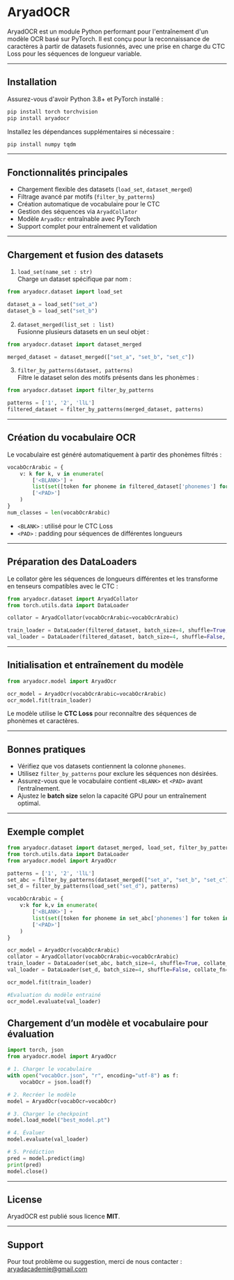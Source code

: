 # AryadOCR

AryadOCR est un module Python performant pour l'entraînement d'un modèle OCR basé sur PyTorch. 
Il est conçu pour la reconnaissance de caractères à partir de datasets fusionnés, 
avec une prise en charge du CTC Loss pour les séquences de longueur variable.

---

## Installation

Assurez-vous d'avoir Python 3.8+ et PyTorch installé :

```bash
pip install torch torchvision
pip install aryadocr
```

Installez les dépendances supplémentaires si nécessaire :

```bash
pip install numpy tqdm
```

---

## Fonctionnalités principales

- Chargement flexible des datasets (`load_set`, `dataset_merged`)
- Filtrage avancé par motifs (`filter_by_patterns`)
- Création automatique de vocabulaire pour le CTC
- Gestion des séquences via `AryadCollator`
- Modèle `AryadOcr` entraînable avec PyTorch
- Support complet pour entraînement et validation

---

## Chargement et fusion des datasets

1. `load_set(name_set : str)`  
   Charge un dataset spécifique par nom :

```python
from aryadocr.dataset import load_set

dataset_a = load_set("set_a")
dataset_b = load_set("set_b")
```

2. `dataset_merged(list_set : list)`  
   Fusionne plusieurs datasets en un seul objet :

```python
from aryadocr.dataset import dataset_merged

merged_dataset = dataset_merged(["set_a", "set_b", "set_c"])
```

3. `filter_by_patterns(dataset, patterns)`  
   Filtre le dataset selon des motifs présents dans les phonèmes :

```python
from aryadocr.dataset import filter_by_patterns

patterns = ['1', '2', 'llL']
filtered_dataset = filter_by_patterns(merged_dataset, patterns)
```

---

## Création du vocabulaire OCR

Le vocabulaire est généré automatiquement à partir des phonèmes filtrés :

```python
vocabOcrArabic = {
    v: k for k, v in enumerate(
        ['<BLANK>'] +
        list(set([token for phoneme in filtered_dataset['phonemes'] for token in phoneme.split('|')])) +
        ['<PAD>']
    )
}
num_classes = len(vocabOcrArabic)
```

- `<BLANK>` : utilisé pour le CTC Loss  
- `<PAD>` : padding pour séquences de différentes longueurs  

---

## Préparation des DataLoaders

Le collator gère les séquences de longueurs différentes et les transforme en tenseurs compatibles avec le CTC :

```python
from aryadocr.dataset import AryadCollator
from torch.utils.data import DataLoader

collator = AryadCollator(vocabOcrArabic=vocabOcrArabic)

train_loader = DataLoader(filtered_dataset, batch_size=4, shuffle=True, collate_fn=collator)
val_loader = DataLoader(filtered_dataset, batch_size=4, shuffle=False, collate_fn=collator)
```

---

## Initialisation et entraînement du modèle

```python
from aryadocr.model import AryadOcr

ocr_model = AryadOcr(vocabOcrArabic=vocabOcrArabic)
ocr_model.fit(train_loader)
```

Le modèle utilise le **CTC Loss** pour reconnaître des séquences de phonèmes et caractères.

---

## Bonnes pratiques

- Vérifiez que vos datasets contiennent la colonne `phonemes`.  
- Utilisez `filter_by_patterns` pour exclure les séquences non désirées.  
- Assurez-vous que le vocabulaire contient `<BLANK>` et `<PAD>` avant l’entraînement.  
- Ajustez le **batch size** selon la capacité GPU pour un entraînement optimal.  

---

## Exemple complet

```python
from aryadocr.dataset import dataset_merged, load_set, filter_by_patterns, AryadCollator
from torch.utils.data import DataLoader
from aryadocr.model import AryadOcr

patterns = ['1', '2', 'llL']
set_abc = filter_by_patterns(dataset_merged(["set_a", "set_b", "set_c"]), patterns)
set_d = filter_by_patterns(load_set("set_d"), patterns)

vocabOcrArabic = {
    v:k for k,v in enumerate(
        ['<BLANK>'] + 
        list(set([token for phoneme in set_abc['phonemes'] for token in phoneme.split('|')])) + 
        ['<PAD>']
    )
}

ocr_model = AryadOcr(vocabOcrArabic)
collator = AryadCollator(vocabOcrArabic=vocabOcrArabic)
train_loader = DataLoader(set_abc, batch_size=4, shuffle=True, collate_fn=collator)
val_loader = DataLoader(set_d, batch_size=4, shuffle=False, collate_fn=collator)

ocr_model.fit(train_loader)

#Evaluation du modèle entrainé
ocr_model.evaluate(val_loader)
```

## Chargement d’un modèle et vocabulaire pour évaluation
```python
import torch, json
from aryadocr.model import AryadOcr

# 1. Charger le vocabulaire
with open("vocabOcr.json", "r", encoding="utf-8") as f:
    vocabOcr = json.load(f)

# 2. Recréer le modèle
model = AryadOcr(vocabOcr=vocabOcr)

# 3. Charger le checkpoint
model.load_model("best_model.pt")

# 4. Évaluer
model.evaluate(val_loader)

# 5. Prédiction
pred = model.predict(img)
print(pred)
model.close()
```
---

## License

AryadOCR est publié sous licence **MIT**.  

---

## Support

Pour tout problème ou suggestion, merci de nous contacter : aryadacademie@gmail.com

